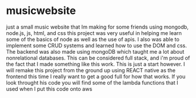 # musicwebsite
just a small music website that Im making for some friends using mongodb, node.js, js, html, and css
this project was very useful in helping me learn some of the basics of node as well as the use of apis. I also was able to implement some CRUD systems and learned how to use the DOM and css. The backend was also made using mongoDB which taught me a lot about nonrelational databases.
This can be considered full stack, and i'm proud of the fact that I made something like this work. This is just a start however. I will remake this project from the ground up using REACT native as the frontend this time
I really want to get a good full for how that works. If you look throught his code you will find some of the lambda functions that I used when I put this code onto aws
